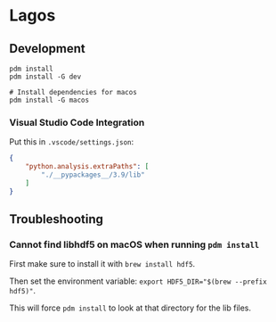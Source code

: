 # Lagos

## Development

```shell
pdm install
pdm install -G dev

# Install dependencies for macos
pdm install -G macos
```

### Visual Studio Code Integration

Put this in `.vscode/settings.json`:

```json
{
    "python.analysis.extraPaths": [
        "./__pypackages__/3.9/lib"
    ]
}
```

## Troubleshooting

### Cannot find libhdf5 on macOS when running `pdm install`

First make sure to install it with `brew install hdf5`.

Then set the environment variable: `export HDF5_DIR="$(brew --prefix hdf5)"`.

This will force `pdm install` to look at that directory for the lib files.